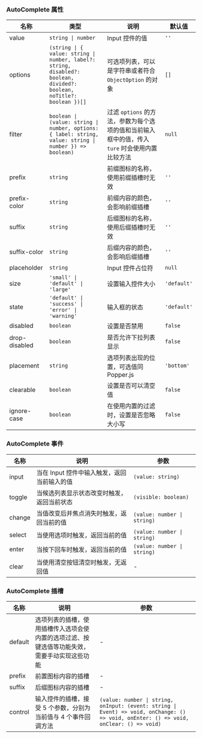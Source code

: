 ### AutoComplete 属性

| 名称         | 类型              | 说明                                                                                       | 默认值    |
| ------------ | ----------------- | ------------------------------------------------------------------------------------------ | --------- |
| value        | `string \| number`  | Input 控件的值                                                                             | `''`        |
| options      | `(string \| { value: string \| number, label?: string, disabled?: boolean, divided?: boolean, noTitle?: boolean })[]`             | 可选项列表，可以是字符串或者符合 `ObjectOption` 的对象                      | `[]`        |
| filter       | `boolean \| (value: string \| number, options: { label: string, value: string \| number }) => boolean)` | 过滤 `options` 的方法，参数为每个选项的值和当前输入框中的值，传入 `ture` 时会使用内置比较方法 | `null`      |
| prefix       | `string`            | 前缀图标的名称，使用前缀插槽时无效                                                         | `''`        |
| prefix-color | `string`            | 前缀内容的颜色，会影响前缀插槽                                                             | `''`        |
| suffix       | `string`            | 后缀图标的名称，使用后缀插槽时无效                                                         | `''`        |
| suffix-color | `string`            | 后缀内容的颜色，会影响后缀插槽                                                             | `''`        |
| placeholder  | `string`            | Input 控件占位符                                                                           | `null`      |
| size         | `'small' \| 'default' \| 'large'`            | 设置输入控件大小                                       | `'default'` |
| state        | `'default' \| 'success' \| 'error' \| 'warning'`            | 输入框的状态                            | `'default'` |
| disabled     | `boolean`           | 设置是否禁用                                                                                   | `false`     |
| drop-disabled     | `boolean`           | 是否允许下拉列表显示                                                                           | `false`      |
| placement    | `string`            | 选项列表出现的位置，可选值同 Popper.js                                                     | `'bottom'`  |
| clearable    | `boolean`           | 设置是否可以清空值                                                                         | `false`     |
| ignore-case  | `boolean`           | 在使用内置的过滤时，设置是否忽略大小写                                                     | `false`     |

### AutoComplete 事件

| 名称      | 说明                                        | 参数    |
| --------- | ------------------------------------------- | ------- |
| input  | 当在 Input 控件中输入触发，返回当前输入的值 | `(value: string)`   |
| toggle | 当候选列表显示状态改变时触发，返回当前状态  | `(visible: boolean)` |
| change | 当值改变后并焦点消失时触发，返回当前的值    | `(value: number \| string)`   |
| select | 当使用选项时触发，返回当前的值              | `(value: number \| string)`   |
| enter  | 当按下回车时触发，返回当前的值              | `(value: number \| string)`   |
| clear  | 当使用清空按钮清空时触发，无返回值          | -       |

### AutoComplete 插槽

| 名称    | 说明                                | 参数  |
| ------- | --------------------------------------------------------------------------------------------------------------------------------------------------------------------------------------- | --- |
| default | 选项列表的插槽，使用插槽传入选项会使内置的选项过滤、按键选值等功能失效，需要手动实现这些功能                                                                                            | - |
| prefix | 前置图标内容的插槽 | - |
| suffix | 后缀图标内容的插槽 | - |
| control | 输入控件的插槽，接受 5 个参数，分别为当前值与 4 个事件回调方法 | `(value: number \| string, onInput: (event: string \| Event) => void, onChange: () => void, onEnter: () => void, onClear: () => void)` |
